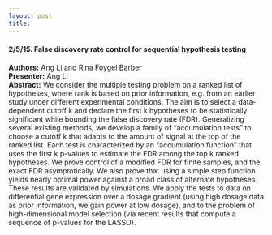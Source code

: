 ```yaml
---
layout: post
title:
---
```


#### 2/5/15. False discovery rate control for sequential hypothesis testing
**Authors:** Ang Li and Rina Foygel Barber  
**Presenter:** Ang Li  
**Abstract:** We consider the multiple testing problem on a ranked list of hypotheses,
where rank is based on prior information, e.g. from an earlier study
under different experimental conditions. The aim is to select a data-dependent
cutoff k and declare the first k hypotheses to be statistically significant while
bounding the false discovery rate (FDR). Generalizing several existing methods,
we develop a family of “accumulation tests” to choose a cutoff k that
adapts to the amount of signal at the top of the ranked list. Each test is characterized
by an “accumulation function” that uses the first k p-values to estimate
the FDR among the top k ranked hypotheses. We prove control of a modified
FDR for finite samples, and the exact FDR asymptotically. We also prove
that using a simple step function yields nearly optimal power against a broad
class of alternate hypotheses. These results are validated by simulations. We
apply the tests to data on differential gene expression over a dosage gradient
(using high dosage data as prior information, we gain power at low dosage),
and to the problem of high-dimensional model selection (via recent results that
compute a sequence of p-values for the LASSO).
